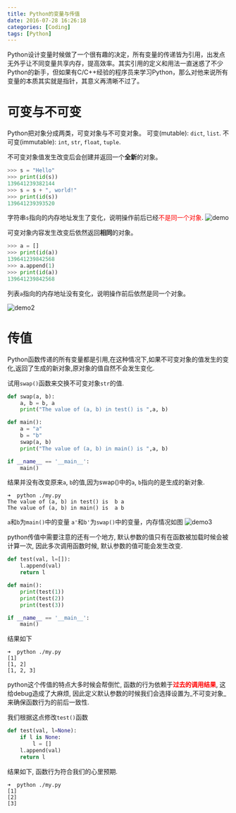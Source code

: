 ```yaml
---
title: Python的变量与传值
date: 2016-07-28 16:26:18
categories: [Coding]
tags: [Python]
---
```


Python设计变量时候做了一个很有趣的决定，所有变量的传递皆为引用，出发点无外乎让不同变量共享内存，提高效率。其实引用的定义和用法一直迷惑了不少Python的新手，但如果有C/C++经验的程序员来学习Python，那么对他来说所有变量的本质其实就是指针，其意义再清晰不过了。

<!--more-->

# 可变与不可变

Python把对象分成两类，可变对象与不可变对象。
可变(mutable): `dict`, `list`.
不可变(immutable): `int`, `str`, `float`, `tuple`.

不可变对象值发生改变后会创建并返回一个**全新**的对象。
```python
>>> s = "Hello"
>>> print(id(s))
139641239382144
>>> s = s + ", world!"
>>> print(id(s))
139641239393520
```
字符串`s`指向的内存地址发生了变化，说明操作前后已经<font color=red>不是同一个对象</font>.
![demo](/images/Python的变量与传值/demo.png)


可变对象内容发生改变后依然返回**相同**的对象。
```python
>>> a = []
>>> print(id(a))
139641239842568
>>> a.append(1)
>>> print(id(a))
139641239842568
```
列表`a`指向的内存地址没有变化，说明操作前后依然是同一个对象。

![demo2](/images/Python的变量与传值/demo2.png)


# 传值

Python函数传递的所有变量都是引用,在这种情况下,如果不可变对象的值发生的变化,返回了生成的新对象,原对象的值自然不会发生变化.

试用`swap()`函数来交换不可变对象`str`的值.
```python
def swap(a, b):
    a, b = b, a
    print("The value of (a, b) in test() is ",a, b)

def main():
    a = "a"
    b = "b"
    swap(a, b)
    print("The value of (a, b) in main() is ",a, b)

if __name__ == '__main__':
    main()
```

结果并没有改变原来`a`, `b`的值,因为swap()中的`a`, `b`指向的是生成的新对象.
```
➜  python ./my.py 
The value of (a, b) in test() is  b a
The value of (a, b) in main() is  a b
```

`a`和`b`为`main()`中的变量 `a'`和`b'`为`swap()`中的变量，内存情况如图
![demo3](/images/Python的变量与传值/demo3.png) 


python传值中需要注意的还有一个地方, 默认参数的值只有在函数被加载时候会被计算一次, 因此多次调用函数时候, 默认参数的值可能会发生改变.
```python
def test(val, l=[]):
    l.append(val)
    return l

def main():
    print(test(1))
    print(test(2))
    print(test(3))

if __name__ == '__main__':
    main()
```
结果如下
```
➜  python ./my.py
[1]
[1, 2]
[1, 2, 3]
```
python这个传值的特点大多时候会帮倒忙, 函数的行为依赖于<font color=red>__过去的调用结果__</font>, 这给debug造成了大麻烦, 因此定义默认参数的时候我们会选择设置为_不可变对象_来确保函数行为的前后一致性.

我们根据这点修改`test()`函数
```python
def test(val, l=None):
    if l is None:
        l = []
    l.append(val)
    return l
```
结果如下, 函数行为符合我们的心里预期.
```
➜  python ./my.py
[1]
[2]
[3]

```
